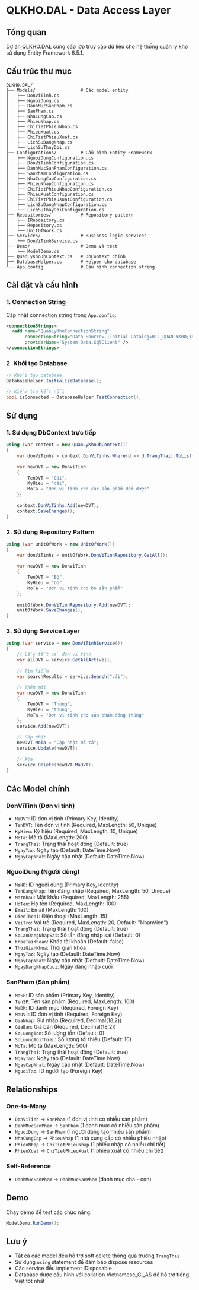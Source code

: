 # QLKHO.DAL - Data Access Layer

## Tổng quan
Dự án QLKHO.DAL cung cấp lớp truy cập dữ liệu cho hệ thống quản lý kho sử dụng Entity Framework 6.5.1.

## Cấu trúc thư mục

```
QLKHO.DAL/
├── Models/                 # Các model entity
│   ├── DonViTinh.cs
│   ├── NguoiDung.cs
│   ├── DanhMucSanPham.cs
│   ├── SanPham.cs
│   ├── NhaCungCap.cs
│   ├── PhieuNhap.cs
│   ├── ChiTietPhieuNhap.cs
│   ├── PhieuXuat.cs
│   ├── ChiTietPhieuXuat.cs
│   ├── LichSuDangNhap.cs
│   └── LichSuThayDoi.cs
├── Configurations/         # Cấu hình Entity Framework
│   ├── NguoiDungConfiguration.cs
│   ├── DonViTinhConfiguration.cs
│   ├── DanhMucSanPhamConfiguration.cs
│   ├── SanPhamConfiguration.cs
│   ├── NhaCungCapConfiguration.cs
│   ├── PhieuNhapConfiguration.cs
│   ├── ChiTietPhieuNhapConfiguration.cs
│   ├── PhieuXuatConfiguration.cs
│   ├── ChiTietPhieuXuatConfiguration.cs
│   ├── LichSuDangNhapConfiguration.cs
│   └── LichSuThayDoiConfiguration.cs
├── Repositories/           # Repository pattern
│   ├── IRepository.cs
│   ├── Repository.cs
│   └── UnitOfWork.cs
├── Services/               # Business logic services
│   └── DonViTinhService.cs
├── Demo/                   # Demo và test
│   └── ModelDemo.cs
├── QuanLyKhoDbContext.cs   # DbContext chính
├── DatabaseHelper.cs       # Helper cho database
└── App.config              # Cấu hình connection string
```

## Cài đặt và cấu hình

### 1. Connection String
Cập nhật connection string trong `App.config`:

```xml
<connectionStrings>
  <add name="QuanLyKhoConnectionString" 
       connectionString="Data Source=.;Initial Catalog=BTL_QUANLYKHO;Integrated Security=True;MultipleActiveResultSets=True;App=EntityFramework" 
       providerName="System.Data.SqlClient" />
</connectionStrings>
```

### 2. Khởi tạo Database
```csharp
// Khởi tạo database
DatabaseHelper.InitializeDatabase();

// Kiểm tra kết nối
bool isConnected = DatabaseHelper.TestConnection();
```

## Sử dụng

### 1. Sử dụng DbContext trực tiếp
```csharp
using (var context = new QuanLyKhoDbContext())
{
    var donViTinhs = context.DonViTinhs.Where(d => d.TrangThai).ToList();
    
    var newDVT = new DonViTinh
    {
        TenDVT = "Cái",
        KyHieu = "cái",
        MoTa = "Đơn vị tính cho các sản phẩm đếm được"
    };
    
    context.DonViTinhs.Add(newDVT);
    context.SaveChanges();
}
```

### 2. Sử dụng Repository Pattern
```csharp
using (var unitOfWork = new UnitOfWork())
{
    var donViTinhs = unitOfWork.DonViTinhRepository.GetAll();
    
    var newDVT = new DonViTinh
    {
        TenDVT = "Bộ",
        KyHieu = "bộ",
        MoTa = "Đơn vị tính cho bộ sản phẩm"
    };
    
    unitOfWork.DonViTinhRepository.Add(newDVT);
    unitOfWork.SaveChanges();
}
```

### 3. Sử dụng Service Layer
```csharp
using (var service = new DonViTinhService())
{
    // Lấy tất cả đơn vị tính
    var allDVT = service.GetAllActive();
    
    // Tìm kiếm
    var searchResults = service.Search("cái");
    
    // Thêm mới
    var newDVT = new DonViTinh
    {
        TenDVT = "Thùng",
        KyHieu = "thùng",
        MoTa = "Đơn vị tính cho sản phẩm đóng thùng"
    };
    service.Add(newDVT);
    
    // Cập nhật
    newDVT.MoTa = "Cập nhật mô tả";
    service.Update(newDVT);
    
    // Xóa
    service.Delete(newDVT.MaDVT);
}
```

## Các Model chính

### DonViTinh (Đơn vị tính)
- `MaDVT`: ID đơn vị tính (Primary Key, Identity)
- `TenDVT`: Tên đơn vị tính (Required, MaxLength: 50, Unique)
- `KyHieu`: Ký hiệu (Required, MaxLength: 10, Unique)
- `MoTa`: Mô tả (MaxLength: 200)
- `TrangThai`: Trạng thái hoạt động (Default: true)
- `NgayTao`: Ngày tạo (Default: DateTime.Now)
- `NgayCapNhat`: Ngày cập nhật (Default: DateTime.Now)

### NguoiDung (Người dùng)
- `MaND`: ID người dùng (Primary Key, Identity)
- `TenDangNhap`: Tên đăng nhập (Required, MaxLength: 50, Unique)
- `MatKhau`: Mật khẩu (Required, MaxLength: 255)
- `HoTen`: Họ tên (Required, MaxLength: 100)
- `Email`: Email (MaxLength: 100)
- `DienThoai`: Điện thoại (MaxLength: 15)
- `VaiTro`: Vai trò (Required, MaxLength: 20, Default: "NhanVien")
- `TrangThai`: Trạng thái hoạt động (Default: true)
- `SoLanDangNhapSai`: Số lần đăng nhập sai (Default: 0)
- `KhoaTaiKhoan`: Khóa tài khoản (Default: false)
- `ThoiGianKhoa`: Thời gian khóa
- `NgayTao`: Ngày tạo (Default: DateTime.Now)
- `NgayCapNhat`: Ngày cập nhật (Default: DateTime.Now)
- `NgayDangNhapCuoi`: Ngày đăng nhập cuối

### SanPham (Sản phẩm)
- `MaSP`: ID sản phẩm (Primary Key, Identity)
- `TenSP`: Tên sản phẩm (Required, MaxLength: 100)
- `MaDM`: ID danh mục (Required, Foreign Key)
- `MaDVT`: ID đơn vị tính (Required, Foreign Key)
- `GiaNhap`: Giá nhập (Required, Decimal(18,2))
- `GiaBan`: Giá bán (Required, Decimal(18,2))
- `SoLuongTon`: Số lượng tồn (Default: 0)
- `SoLuongToiThieu`: Số lượng tối thiểu (Default: 10)
- `MoTa`: Mô tả (MaxLength: 500)
- `TrangThai`: Trạng thái hoạt động (Default: true)
- `NgayTao`: Ngày tạo (Default: DateTime.Now)
- `NgayCapNhat`: Ngày cập nhật (Default: DateTime.Now)
- `NguoiTao`: ID người tạo (Foreign Key)

## Relationships

### One-to-Many
- `DonViTinh` → `SanPham` (1 đơn vị tính có nhiều sản phẩm)
- `DanhMucSanPham` → `SanPham` (1 danh mục có nhiều sản phẩm)
- `NguoiDung` → `SanPham` (1 người dùng tạo nhiều sản phẩm)
- `NhaCungCap` → `PhieuNhap` (1 nhà cung cấp có nhiều phiếu nhập)
- `PhieuNhap` → `ChiTietPhieuNhap` (1 phiếu nhập có nhiều chi tiết)
- `PhieuXuat` → `ChiTietPhieuXuat` (1 phiếu xuất có nhiều chi tiết)

### Self-Reference
- `DanhMucSanPham` → `DanhMucSanPham` (danh mục cha - con)

## Demo
Chạy demo để test các chức năng:

```csharp
ModelDemo.RunDemo();
```

## Lưu ý
- Tất cả các model đều hỗ trợ soft delete thông qua trường `TrangThai`
- Sử dụng `using` statement để đảm bảo dispose resources
- Các service đều implement IDisposable
- Database được cấu hình với collation Vietnamese_CI_AS để hỗ trợ tiếng Việt tốt nhất
